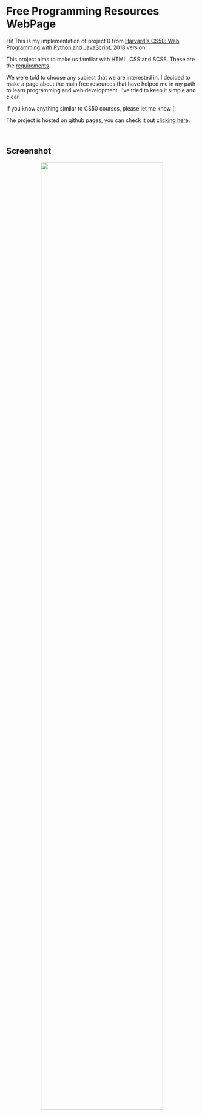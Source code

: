 # Free Programming Resources WebPage

Hi! This is my implementation of project 0 from [Harvard's CS50: Web Programming with Python and JavaScript](https://cs50.harvard.edu/web/2018/), 2018 version.

This project aims to make us familiar with HTML, CSS and SCSS. These are the [requirements](https://docs.cs50.net/ocw/web/projects/0/project0.html).

We were told to choose any subject that we are interested in. I decided to make a page about the main free resources that have helped me in my path to learn programming and web development. I've tried to keep it simple and clear.

If you know anything similar to CS50 courses, please let me know (:

The project is hosted on github pages, you can check it out [clicking here](https://dbonach.github.io/cs50web-2018-project0/).

<br />

## Screenshot

<p align="center">
<img src="https://user-images.githubusercontent.com/62313672/121268205-e0ab4300-c893-11eb-975e-7245d9af68df.png" width="80%">
</p>

